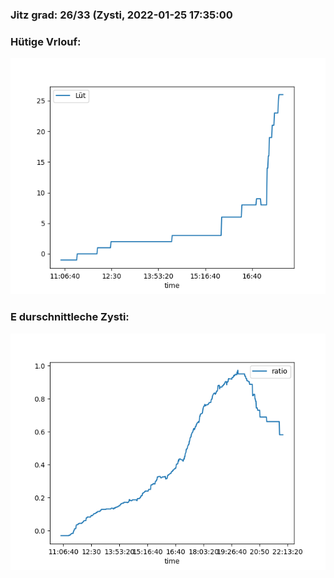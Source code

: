 ### Jitz grad: 26/33 (Zysti, 2022-01-25 17:35:00

### Hütige Vrlouf:
![Graph](Today.png)

### E durschnittleche Zysti:
![Graph](Zysti.png)